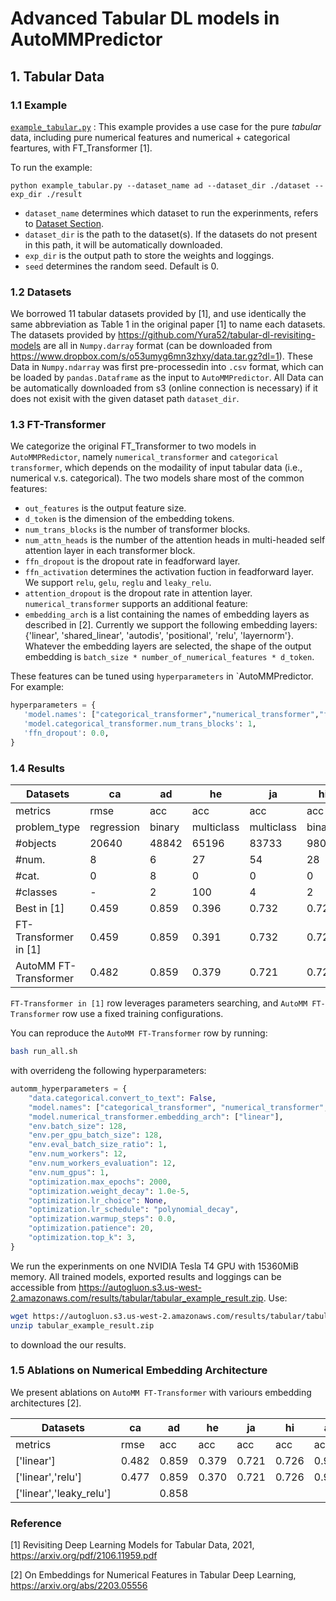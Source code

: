 # Advanced Tabular DL models in AutoMMPredictor

## 1. Tabular Data


### 1.1 Example
[`example_tabular.py`](./example_tabular.py) : This example provides a use case for the pure *tabular* data, including pure numerical features and numerical + categorical feartures, with FT_Transformer [1].

To run the example: 

```python example_tabular.py --dataset_name ad --dataset_dir ./dataset --exp_dir ./result```
   - `dataset_name` determines which dataset to run the experinments, refers to [Dataset Section](###1.2-Datasets).
   - `dataset_dir` is the path to the dataset(s). If the datasets do not present in this path, it will be automatically downloaded.
   - `exp_dir` is the output path to store the weights and loggings. 
   - `seed` determines the random seed. Default is 0.


### 1.2 Datasets
We borrowed 11 tabular datasets provided by [1], and use identically the same abbreviation as Table 1 in the original paper [1] to name each datasets. 
The datasets provided by https://github.com/Yura52/tabular-dl-revisiting-models are all in  `Numpy.darray` format (can be downloaded from https://www.dropbox.com/s/o53umyg6mn3zhxy/data.tar.gz?dl=1). 
These Data in `Numpy.ndarray` was first pre-processedin into `.csv` format, which can be loaded by `pandas.Dataframe` as the input to `AutoMMPredictor`. 
All Data can be automatically downloaded from s3 (online connection is necessary) if it does not exisit with the given dataset path `dataset_dir`. 


### 1.3 FT-Transformer
We categorize the original FT_Transformer to two models in `AutoMMPRedictor`, namely `numerical_transformer` and `categorical transformer`, which depends on the modaility of input tabular data (i.e., numerical v.s. categorical). The two models share most of the common features:
   - `out_features` is the output feature size.
   - `d_token` is the dimension of the embedding tokens.
   - `num_trans_blocks` is the number of transformer blocks.
   - `num_attn_heads` is the number of the attention heads in multi-headed self attention layer in each transformer block.
   - `ffn_dropout` is the dropout rate in feadforward layer.
   - `ffn_activation` determines the activation fuction in feadforward layer. We support `relu`, `gelu`, `reglu` and `leaky_relu`.
   - `attention_dropout` is the dropout rate in attention layer.
`numerical_transformer` supports an additional feature:
   - `embedding_arch` is a list containing the names of embedding layers as described in [2]. Currently we support the following embedding layers: {'linear', 'shared_linear', 'autodis', 'positional', 'relu', 'layernorm'}. Whatever the embedding layers are selected, the shape of the output embedding is `batch_size * number_of_numerical_features * d_token`.
  
These features can be tuned using `hyperparameters` in `AutoMMPredictor. For example: 
```python
hyperparameters = {
   'model.names': ["categorical_transformer","numerical_transformer","fusion_transformer"],
   'model.categorical_transformer.num_trans_blocks': 1,
   'ffn_dropout': 0.0,
}
```


### 1.4 Results

Datasets | ca | ad | he | ja | hi | al | ep | ye | co | ya | mi 
----  | ----  | ----  | ----  | ----  | ----  | ----  | ----  | ----  | ----  | ----  | ----  
metrics | rmse | acc | acc | acc | acc | acc | acc | rmse | acc | rmse | rmse
problem_type | regression | binary | multiclass | multiclass | binary | multiclass | binary | regression | multiclass | regression | regression
#objects | 20640 | 48842 | 65196 | 83733 | 98050 | 108000 | 500000 | 515345 | 581012 | 709877 | 1200192
#num. | 8 | 6 | 27 | 54 | 28 | 128 | 2000 | 90 | 54 | 699 | 136
#cat. | 0 | 8 | 0 | 0 | 0 | 0 | 0 | 0 | 0 | 0 | 0
#classes | - | 2 | 100 | 4 | 2 | 1000 | 2 | - | 7 | - | -
Best in [1] | 0.459 | 0.859 | 0.396 | 0.732 | 0.729 | 0.963 | 0.8982 | 8.794 | 0.970 | 0.753 | 0.745
FT-Transformer in [1] | 0.459 | 0.859 | 0.391 | 0.732 | 0.729 | 0.960 | 0.8982 | 8.855 | 0.970 | 0.756 | 0.746
AutoMM FT-Transformer | 0.482 | 0.859 | 0.379 | 0.721 | 0.726 | 0.949 | RuntimeError | 8.891 | 0.963 | 0.769 | 0.761

`FT-Transformer in [1]` row leverages parameters searching, and `AutoMM FT-Transformer` row use a fixed training configurations.

You can reproduce the `AutoMM FT-Transformer` row by running:
```bash
bash run_all.sh
```
with overrideng the following hyperparameters:
```python
automm_hyperparameters = {
    "data.categorical.convert_to_text": False,
    "model.names": ["categorical_transformer", "numerical_transformer", "fusion_transformer"],
    "model.numerical_transformer.embedding_arch": ["linear"],
    "env.batch_size": 128,
    "env.per_gpu_batch_size": 128,
    "env.eval_batch_size_ratio": 1,
    "env.num_workers": 12,
    "env.num_workers_evaluation": 12,
    "env.num_gpus": 1,
    "optimization.max_epochs": 2000,
    "optimization.weight_decay": 1.0e-5,
    "optimization.lr_choice": None,
    "optimization.lr_schedule": "polynomial_decay",
    "optimization.warmup_steps": 0.0,
    "optimization.patience": 20,
    "optimization.top_k": 3,
}
```

We run the experinments on one NVIDIA Tesla T4 GPU with 15360MiB memory.
All trained models, exported results and loggings can be accessible from https://autogluon.s3.us-west-2.amazonaws.com/results/tabular/tabular_example_result.zip.
Use:
```bash
wget https://autogluon.s3.us-west-2.amazonaws.com/results/tabular/tabular_example_result.zip
unzip tabular_example_result.zip
```
to download the our results.


### 1.5 Ablations on Numerical Embedding Architecture

We present ablations on `AutoMM FT-Transformer` with variours embedding architectures [2].

Datasets | ca | ad | he | ja | hi | al | ep | ye | co | ya | mi 
----  | ----  | ----  | ----  | ----  | ----  | ----  | ----  | ----  | ----  | ----  | ----  
metrics | rmse | acc | acc | acc | acc | acc | acc | rmse | acc | rmse | rmse
['linear'] | 0.482 | 0.859 | 0.379 | 0.721 | 0.726 | 0.949 | RuntimeError | 8.891 | 0.963 | 0.769 | 0.761
['linear','relu'] | 0.477 | 0.859 | 0.370 | 0.721 | 0.726 | 0.951 | RuntimeError | 8.953 | 0.967 |  | 0.757
['linear','leaky_relu'] |  | 0.858 |  |  |  |  | RuntimeError |  |  |  | 


### Reference
[1] Revisiting Deep Learning Models for Tabular Data, 2021, https://arxiv.org/pdf/2106.11959.pdf

[2] On Embeddings for Numerical Features in Tabular Deep Learning, https://arxiv.org/abs/2203.05556
